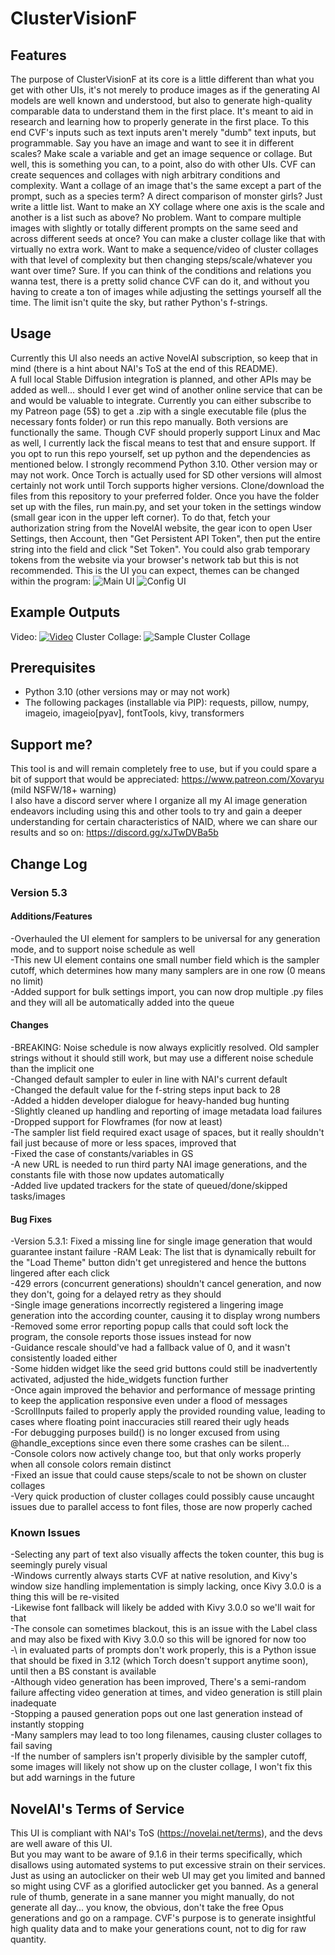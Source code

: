 # ClusterVisionF

## Features
The purpose of ClusterVisionF at its core is a little different than what you get with other UIs, it's not merely to produce images as if the generating AI models are well known and understood, but also to generate high-quality comparable data to understand them in the first place. It's meant to aid in research and learning how to properly generate in the first place. To this end CVF's inputs such as text inputs aren't merely "dumb" text inputs, but programmable. Say you have an image and want to see it in different scales? Make scale a variable and get an image sequence or collage. But well, this is something you can, to a point, also do with other UIs. CVF can create sequences and collages with nigh arbitrary conditions and complexity.
Want a collage of an image that's the same except a part of the prompt, such as a species term? A direct comparison of monster girls? Just write a little list.
Want to make an XY collage where one axis is the scale and another is a list such as above? No problem.
Want to compare multiple images with slightly or totally different prompts on the same seed and across different seeds at once? You can make a cluster collage like that with virtually no extra work.
Want to make a sequence/video of cluster collages with that level of complexity but then changing steps/scale/whatever you want over time? Sure. If you can think of the conditions and relations you wanna test, there is a pretty solid chance CVF can do it, and without you having to create a ton of images while adjusting the settings yourself all the time.
The limit isn't quite the sky, but rather Python's f-strings.

## Usage
Currently this UI also needs an active NovelAI subscription, so keep that in mind (there is a hint about NAI's ToS at the end of this README).  
A full local Stable Diffusion integration is planned, and other APIs may be added as well... should I ever get wind of another online service that can be and would be valuable to integrate.
Currently you can either subscribe to my Patreon page (5$) to get a .zip with a single executable file (plus the necessary fonts folder) or run this repo manually. Both versions are functionally the same. Though CVF should properly support Linux and Mac as well, I currently lack the fiscal means to test that and ensure support.
If you opt to run this repo yourself, set up python and the dependencies as mentioned below. I strongly recommend Python 3.10. Other version may or may not work. Once Torch is actually used for SD other versions will almost certainly not work until Torch supports higher versions.
Clone/download the files from this repository to your preferred folder.
Once you have the folder set up with the files, run main.py, and set your token in the settings window (small gear icon in the upper left corner). To do that, fetch your authorization string from the NovelAI website, the gear icon to open User Settings, then Account, then "Get Persistent API Token", then put the entire string into the field and click "Set Token". You could also grab temporary tokens from the website via your browser's network tab but this is not recommended.
This is the UI you can expect, themes can be changed within the program:
![Main UI](https://files.catbox.moe/uzsa53.png)
![Config UI](https://files.catbox.moe/hcx1qp.png)
## Example Outputs
Video:
[![Video](https://img.youtube.com/vi/XZLiKBt1J_I/maxresdefault.jpg)](https://www.youtube.com/watch?v=XZLiKBt1J_I)
Cluster Collage:
![Sample Cluster Collage](https://files.catbox.moe/rejfan.jpg)

## Prerequisites
- Python 3.10 (other versions may or may not work)  
- The following packages (installable via PIP): requests, pillow, numpy, imageio, imageio[pyav], fontTools, kivy, transformers  

## Support me?
This tool is and will remain completely free to use, but if you could spare a bit of support that would be appreciated: https://www.patreon.com/Xovaryu (mild NSFW/18+ warning)  
I also have a discord server where I organize all my AI image generation endeavors including using this and other tools to try and gain a deeper understanding for certain characteristics of NAID, where we can share our results and so on: https://discord.gg/xJTwDVBa5b

## Change Log
### Version 5.3
#### Additions/Features
-Overhauled the UI element for samplers to be universal for any generation mode, and to support noise schedule as well  
-This new UI element contains one small number field which is the sampler cutoff, which determines how many many samplers are in one row (0 means no limit)  
-Added support for bulk settings import, you can now drop multiple .py files and they will all be automatically added into the queue  

#### Changes
-BREAKING: Noise schedule is now always explicitly resolved. Old sampler strings without it should still work, but may use a different noise schedule than the implicit one  
-Changed default sampler to euler in line with NAI's current default  
-Changed the default value for the f-string steps input back to 28  
-Added a hidden developer dialogue for heavy-handed bug hunting  
-Slightly cleaned up handling and reporting of image metadata load failures  
-Dropped support for Flowframes (for now at least)  
-The sampler list field required exact usage of spaces, but it really shouldn't fail just because of more or less spaces, improved that  
-Fixed the case of constants/variables in GS  
-A new URL is needed to run third party NAI image generations, and the constants file with those now updates automatically  
-Added live updated trackers for the state of queued/done/skipped tasks/images  

#### Bug Fixes
-Version 5.3.1: Fixed a missing line for single image generation that would guarantee instant failure
-RAM Leak: The list that is dynamically rebuilt for the "Load Theme" button didn't get unregistered and hence the buttons lingered after each click  
-429 errors (concurrent generations) shouldn't cancel generation, and now they don't, going for a delayed retry as they should  
-Single image generations incorrectly registered a lingering image generation into the according counter, causing it to display wrong numbers  
-Removed some error reporting popup calls that could soft lock the program, the console reports those issues instead for now  
-Guidance rescale should've had a fallback value of 0, and it wasn't consistently loaded either  
-Some hidden widget like the seed grid buttons could still be inadvertently activated, adjusted the hide_widgets function further  
-Once again improved the behavior and performance of message printing to keep the application responsive even under a flood of messages  
-ScrollInputs failed to properly apply the provided rounding value, leading to cases where floating point inaccuracies still reared their ugly heads  
-For debugging purposes build() is no longer excused from using @handle_exceptions since even there some crashes can be silent...  
-Console colors now actively change too, but that only works properly when all console colors remain distinct  
-Fixed an issue that could cause steps/scale to not be shown on cluster collages  
-Very quick production of cluster collages could possibly cause uncaught issues due to parallel access to font files, those are now properly cached  

### Known Issues
-Selecting any part of text also visually affects the token counter, this bug is seemingly purely visual  
-Windows currently always starts CVF at native resolution, and Kivy's window size handling implementation is simply lacking, once Kivy 3.0.0 is a thing this will be re-visited  
-Likewise font fallback will likely be added with Kivy 3.0.0 so we'll wait for that  
-The console can sometimes blackout, this is an issue with the Label class and may also be fixed with Kivy 3.0.0 so this will be ignored for now too    
-\ in evaluated parts of prompts don't work properly, this is a Python issue that should be fixed in 3.12 (which Torch doesn't support anytime soon), until then a BS constant is available  
-Although video generation has been improved, There's a semi-random failure affecting video generation at times, and video generation is still plain inadequate  
-Stopping a paused generation pops out one last generation instead of instantly stopping  
-Many samplers may lead to too long filenames, causing cluster collages to fail saving  
-If the number of samplers isn't properly divisible by the sampler cutoff, some images will likely not show up on the cluster collage, I won't fix this but add warnings in the future  

## NovelAI's Terms of Service
This UI is compliant with NAI's ToS (https://novelai.net/terms), and the devs are well aware of this UI.  
But you may want to be aware of 9.1.6 in their terms specifically, which disallows using automated systems to put excessive strain on their services. Just as using an autoclicker on their web UI may get you limited and banned so might using CVF as a glorified autoclicker get you banned. As a general rule of thumb, generate in a sane manner you might manually, do not generate all day... you know, the obvious, don't take the free Opus generations and go on a rampage. CVF's purpose is to generate insightful high quality data and to make your generations count, not to dig for raw quantity.
